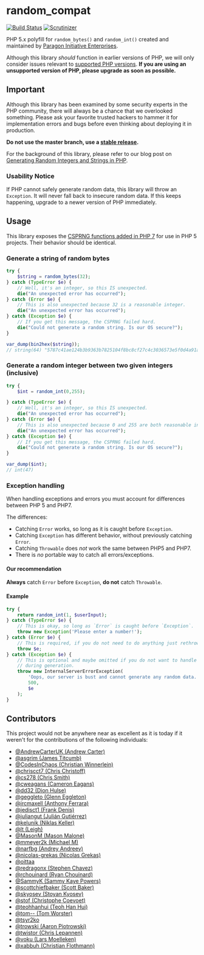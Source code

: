 # random_compat

[![Build Status](https://travis-ci.org/paragonie/random_compat.svg?branch=master)](https://travis-ci.org/paragonie/random_compat)
[![Scrutinizer](https://scrutinizer-ci.com/g/paragonie/random_compat/badges/quality-score.png?b=master)](https://scrutinizer-ci.com/g/paragonie/random_compat)

PHP 5.x polyfill for `random_bytes()` and `random_int()` created and maintained
by [Paragon Initiative Enterprises](https://paragonie.com).

Although this library *should* function in earlier versions of PHP, we will only
consider issues relevant to [supported PHP versions](https://secure.php.net/supported-versions.php).
**If you are using an unsupported version of PHP, please upgrade as soon as possible.**

## Important

Although this library has been examined by some security experts in the PHP 
community, there will always be a chance that we overlooked something. Please 
ask your favorite trusted hackers to hammer it for implementation errors and
bugs before even thinking about deploying it in production.

**Do not use the master branch, use a [stable release](https://github.com/paragonie/random_compat/releases/latest).**

For the background of this library, please refer to our blog post on 
[Generating Random Integers and Strings in PHP](https://paragonie.com/blog/2015/07/how-safely-generate-random-strings-and-integers-in-php).

### Usability Notice

If PHP cannot safely generate random data, this library will throw an `Exception`.
It will never fall back to insecure random data. If this keeps happening, upgrade
to a newer version of PHP immediately.

## Usage

This library exposes the [CSPRNG functions added in PHP 7](https://secure.php.net/manual/en/ref.csprng.php)
for use in PHP 5 projects. Their behavior should be identical.

### Generate a string of random bytes

```php
try {
    $string = random_bytes(32);
} catch (TypeError $e) {
    // Well, it's an integer, so this IS unexpected.
    die("An unexpected error has occurred"); 
} catch (Error $e) {
    // This is also unexpected because 32 is a reasonable integer.
    die("An unexpected error has occurred");
} catch (Exception $e) {
    // If you get this message, the CSPRNG failed hard.
    die("Could not generate a random string. Is our OS secure?");
}

var_dump(bin2hex($string));
// string(64) "5787c41ae124b3b9363b7825104f8bc8cf27c4c3036573e5f0d4a91ad2eeac6f"
```

### Generate a random integer between two given integers (inclusive)

```php
try {
    $int = random_int(0,255);

} catch (TypeError $e) {
    // Well, it's an integer, so this IS unexpected.
    die("An unexpected error has occurred"); 
} catch (Error $e) {
    // This is also unexpected because 0 and 255 are both reasonable integers.
    die("An unexpected error has occurred");
} catch (Exception $e) {
    // If you get this message, the CSPRNG failed hard.
    die("Could not generate a random string. Is our OS secure?");
}

var_dump($int);
// int(47)
```

### Exception handling

When handling exceptions and errors you must account for differences between
PHP 5 and PHP7.

The differences:

* Catching `Error` works, so long as it is caught before `Exception`.
* Catching `Exception` has different behavior, without previously catching `Error`.
* Catching `Throwable` does *not* work the same between PHP5 and PHP7.
* There is *no* portable way to catch all errors/exceptions.

#### Our recommendation

**Always** catch `Error` before `Exception`, **do not** catch `Throwable`.

#### Example

```php
try {
    return random_int(1, $userInput);
} catch (TypeError $e) {
    // This is okay, so long as `Error` is caught before `Exception`.
    throw new Exception('Please enter a number!');
} catch (Error $e) {
    // This is required, if you do not need to do anything just rethrow.
    throw $e;
} catch (Exception $e) {
    // This is optional and maybe omitted if you do not want to handle errors
    // during generation.
    throw new InternalServerErrorException(
        'Oops, our server is bust and cannot generate any random data.',
        500,
        $e
    );
}
```

## Contributors

This project would not be anywhere near as excellent as it is today if it 
weren't for the contributions of the following individuals:

* [@AndrewCarterUK (Andrew Carter)](https://github.com/AndrewCarterUK)
* [@asgrim (James Titcumb)](https://github.com/asgrim)
* [@CodesInChaos (Christian Winnerlein)](https://github.com/CodesInChaos)
* [@chriscct7 (Chris Christoff)](https://github.com/chriscct7)
* [@cs278 (Chris Smith)](https://github.com/cs278)
* [@cweagans (Cameron Eagans)](https://github.com/cweagans)
* [@dd32 (Dion Hulse)](https://github.com/dd32)
* [@geggleto (Glenn Eggleton)](https://github.com/geggleto)
* [@ircmaxell (Anthony Ferrara)](https://github.com/ircmaxell)
* [@jedisct1 (Frank Denis)](https://github.com/jedisct1)
* [@juliangut (Julián Gutiérrez)](https://github.com/juliangut)
* [@kelunik (Niklas Keller)](https://github.com/kelunik)
* [@lt (Leigh)](https://github.com/lt)
* [@MasonM (Mason Malone)](https://github.com/MasonM)
* [@mmeyer2k (Michael M)](https://github.com/mmeyer2k)
* [@narfbg (Andrey Andreev)](https://github.com/narfbg)
* [@nicolas-grekas (Nicolas Grekas)](https://github.com/nicolas-grekas)
* [@oittaa](https://github.com/oittaa)
* [@redragonx (Stephen Chavez)](https://github.com/redragonx)
* [@rchouinard (Ryan Chouinard)](https://github.com/rchouinard)
* [@SammyK (Sammy Kaye Powers)](https://github.com/SammyK)
* [@scottchiefbaker (Scott Baker)](https://github.com/scottchiefbaker)
* [@skyosev (Stoyan Kyosev)](https://github.com/skyosev)
* [@stof (Christophe Coevoet)](https://github.com/stof)
* [@teohhanhui (Teoh Han Hui)](https://github.com/teohhanhui)
* [@tom-- (Tom Worster)](https://github.com/tom--)
* [@tsyr2ko](https://github.com/tsyr2ko)
* [@trowski (Aaron Piotrowski)](https://github.com/trowski)
* [@twistor (Chris Lepannen)](https://github.com/twistor)
* [@voku (Lars Moelleken)](https://github.com/voku)
* [@xabbuh (Christian Flothmann)](https://github.com/xabbuh)
